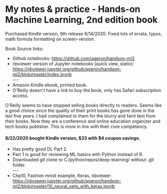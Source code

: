 # My notes & practice - Hands-on Machine Learning, 2nd edition book     

Purchased Kindle version, 6th release 8/14/2020.  Fixed lots of errata, typos, math formula formatting on screen-version.  

Book Source links: 
 * Github notebooks:  https://github.com/ageron/handson-ml2  
 * nbviewer version of Jupyter notebooks (quick view, static):    
   https://nbviewer.jupyter.org/github/ageron/handson-ml2/blob/master/index.ipynb  
   \-\-\-   
 * Amazon Kindle ebook, printed book.  
 * O'Reilly doesn't have a link to buy the book, only has Safari subscription access.  

O'Reilly seems to have stopped selling books directly to readers.  Seems like a good choice since the quality of their print books has gone done in the last five years.  I had complained to them for the blurry and faint text from their books.  Now they are a conference and online education organizer and tech books publisher.  This is more in line with their core competency.  


#### 8/22/2020 bought Kindle version, $33 with $4 coupon savings.  

  * Has pretty good DL Part 2.  
  * Part 1 is good for reviewing ML basics with Python instead of R.  
  * Downloaded git clone to C:/python/repos/deep-learning/ without .git folder.  
    \-\-\-  
  * Chp10, Fashion mnist example, Keras, nbviewer:  
    https://nbviewer.jupyter.org/github/ageron/handson-ml2/blob/master/10_neural_nets_with_keras.ipynb  
